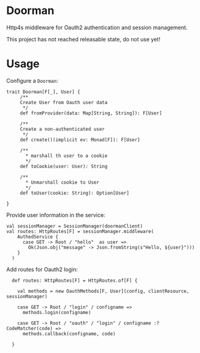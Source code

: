# Doorman

Http4s middleware for Oauth2 authentication and session management.

This project has not reached releasable state, do not use yet!

# Usage

Configure a `Doorman`:

    trait Doorman[F[_], User] {
         /**
         Create User from Oauth user data
          */
         def fromProvider(data: Map[String, String]): F[User]
       
         /**
         Create a non-authenticated user
          */
         def create()(implicit ev: Monad[F]): F[User]
       
         /**
           * marshall th user to a cookie
           */
         def toCookie(user: User): String
       
         /**
           * Unmarshall cookie to User
           */
         def toUser(cookie: String): Option[User]
   
    }
   
   
Provide user information in the service:

    val sessionManager = SessionManager(doormanClient)
    val routes: HttpRoutes[F] = sessionManager.middleware(
        AuthedService {
          case GET -> Root / "hello"  as user =>
            Ok(Json.obj("message" -> Json.fromString(s"Hello, ${user}")))
        }
      )
      
Add routes for Oauth2 login:

      def routes: HttpRoutes[F] = HttpRoutes.of[F] {
      
        val methods = new OauthMethods[F, User](config, clientResource, sessionManager)
        
        case GET -> Root / "login" / configname =>
          methods.login(configname)
    
        case GET -> Root / "oauth" / "login" / configname :? CodeMatcher(code) =>
          methods.callback(configname, code)
    
      }      
      